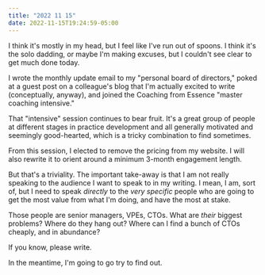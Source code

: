 ```yaml
---
title: "2022 11 15"
date: 2022-11-15T19:24:59-05:00
---
```


I think it's mostly in my head, but I feel like I've run out of spoons. I think
it's the solo dadding, or maybe I'm making excuses, but I couldn't see clear to
get much done today.

I wrote the monthly update email to my "personal board of directors," poked at a
guest post on a colleague's blog that I'm actually excited to write
(conceptually, anyway), and joined the Coaching from Essence "master coaching
intensive."

That "intensive" session continues to bear fruit. It's a great group of people
at different stages in practice development and all generally motivated and
seemingly good-hearted, which is a tricky combination to find sometimes.

From this session, I elected to remove the pricing from my website. I will also
rewrite it to orient around a minimum 3-month engagement length.

But that's a triviality. The important take-away is that I am not really
speaking to the audience I want to speak to in my writing. I mean, I am, sort
of, but I need to speak *directly* to the *very specific* people who are going
to get the most value from what I'm doing, and have the most at stake.

Those people are senior managers, VPEs, CTOs. What are *their* biggest problems?
Where do they hang out? Where can I find a bunch of CTOs cheaply, and in
abundance?

If you know, please write.

In the meantime, I'm going to go try to find out.
